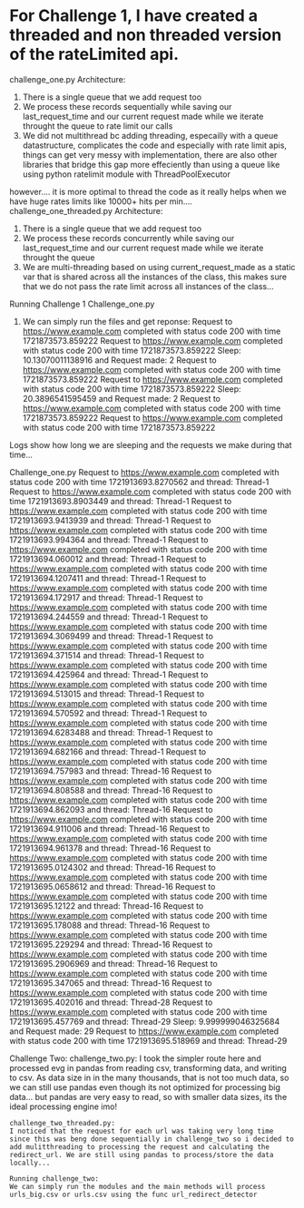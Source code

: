 # For Challenge 1, I have created a threaded and non threaded version of the rateLimited api. 

challenge_one.py Architecture:
1) There is a single queue that we add request too
2) We process these records sequentially while saving our last_request_time and our current request made while we iterate throught the queue to rate limit our calls
3) We did not multithread bc adding threading, especailly with a queue datastructure, complicates the code and especially with rate limit apis, things can get very messy with implementation, there are also other libraries that bridge this gap more effeciently than using a queue like using python ratelimit module with ThreadPoolExecutor
 
however....
    it is more optimal to thread the code as it really helps when we have huge rates limits like 10000+ hits per min....
challenge_one_threaded.py Architecture:
1) There is a single queue that we add request too
2) We process these records concurrently while saving our last_request_time and our current request made while we iterate throught the queue
3) We are multi-threading based on using current_request_made as a static var that is shared across all the instances of the class, this makes sure that we do not pass the rate limit across all instances of the class...

Running Challenge 1
Challenge_one.py
1) We can simply run the files and get reponse: 
Request to https://www.example.com completed with status code 200 with time 1721873573.859222
Request to https://www.example.com completed with status code 200 with time 1721873573.859222
Sleep: 10.13070011138916 and Request made: 2
Request to https://www.example.com completed with status code 200 with time 1721873573.859222
Request to https://www.example.com completed with status code 200 with time 1721873573.859222
Sleep: 20.3896541595459 and Request made: 2
Request to https://www.example.com completed with status code 200 with time 1721873573.859222
Request to https://www.example.com completed with status code 200 with time 1721873573.859222

Logs show how long we are sleeping and the requests we make during that time...

Challenge_one.py
Request to https://www.example.com completed with status code 200 with time 1721913693.8270562 and thread: Thread-1
Request to https://www.example.com completed with status code 200 with time 1721913693.8903449 and thread: Thread-1
Request to https://www.example.com completed with status code 200 with time 1721913693.9413939 and thread: Thread-1
Request to https://www.example.com completed with status code 200 with time 1721913693.994364 and thread: Thread-1
Request to https://www.example.com completed with status code 200 with time 1721913694.060012 and thread: Thread-1
Request to https://www.example.com completed with status code 200 with time 1721913694.1207411 and thread: Thread-1
Request to https://www.example.com completed with status code 200 with time 1721913694.172917 and thread: Thread-1
Request to https://www.example.com completed with status code 200 with time 1721913694.244559 and thread: Thread-1
Request to https://www.example.com completed with status code 200 with time 1721913694.3069499 and thread: Thread-1
Request to https://www.example.com completed with status code 200 with time 1721913694.371514 and thread: Thread-1
Request to https://www.example.com completed with status code 200 with time 1721913694.425964 and thread: Thread-1
Request to https://www.example.com completed with status code 200 with time 1721913694.513015 and thread: Thread-1
Request to https://www.example.com completed with status code 200 with time 1721913694.570592 and thread: Thread-1
Request to https://www.example.com completed with status code 200 with time 1721913694.6283488 and thread: Thread-1
Request to https://www.example.com completed with status code 200 with time 1721913694.682166 and thread: Thread-1
Request to https://www.example.com completed with status code 200 with time 1721913694.757983 and thread: Thread-16
Request to https://www.example.com completed with status code 200 with time 1721913694.808588 and thread: Thread-16
Request to https://www.example.com completed with status code 200 with time 1721913694.862093 and thread: Thread-16
Request to https://www.example.com completed with status code 200 with time 1721913694.911006 and thread: Thread-16
Request to https://www.example.com completed with status code 200 with time 1721913694.961378 and thread: Thread-16
Request to https://www.example.com completed with status code 200 with time 1721913695.0124302 and thread: Thread-16
Request to https://www.example.com completed with status code 200 with time 1721913695.0658612 and thread: Thread-16
Request to https://www.example.com completed with status code 200 with time 1721913695.12122 and thread: Thread-16
Request to https://www.example.com completed with status code 200 with time 1721913695.178088 and thread: Thread-16
Request to https://www.example.com completed with status code 200 with time 1721913695.229294 and thread: Thread-16
Request to https://www.example.com completed with status code 200 with time 1721913695.2906969 and thread: Thread-16
Request to https://www.example.com completed with status code 200 with time 1721913695.347065 and thread: Thread-16
Request to https://www.example.com completed with status code 200 with time 1721913695.402016 and thread: Thread-28
Request to https://www.example.com completed with status code 200 with time 1721913695.457769 and thread: Thread-29
Sleep: 9.999999046325684 and Request made: 29
Request to https://www.example.com completed with status code 200 with time 1721913695.518969 and thread: Thread-29



Challenge Two:
    challenge_two.py:
    I took the simpler route here and processed evg in pandas from reading csv, transforming data, and writing to csv. As data size in in the many thousands, that is not too much data, so we can still use pandas even though its not optimized for processing big data... but pandas are very easy to read, so with smaller data sizes, its the ideal processing engine imo!

    challenge_two_threaded.py:
    I noticed that the request for each url was taking very long time since this was beng done sequentially in challenge_two so i decided to add mulitthreading to processing the request and calculating the redirect_url. We are still using pandas to process/store the data locally...

    Running challenge_two:
    We can simply run the modules and the main methods will process urls_big.csv or urls.csv using the func url_redirect_detector


